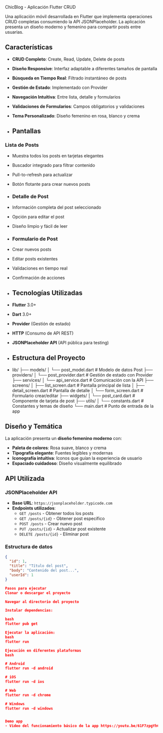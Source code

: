 ChicBlog - Aplicación Flutter CRUD

Una aplicación móvil desarrollada en Flutter que implementa operaciones CRUD completas consumiendo la API JSONPlaceholder. La aplicación presenta un diseño moderno y femenino para compartir posts entre usuarias.

##  Características

-  **CRUD Completo**: Create, Read, Update, Delete de posts
-  **Diseño Responsive**: Interfaz adaptable a diferentes tamaños de pantalla
-  **Búsqueda en Tiempo Real**: Filtrado instantáneo de posts
-  **Gestión de Estado**: Implementado con Provider
-  **Navegación Intuitiva**: Entre lista, detalle y formularios
-  **Validaciones de Formularios**: Campos obligatorios y validaciones
-  **Tema Personalizado**: Diseño femenino en rosa, blanco y crema

-  ##  Pantallas

### Lista de Posts
- Muestra todos los posts en tarjetas elegantes
- Buscador integrado para filtrar contenido
- Pull-to-refresh para actualizar
- Botón flotante para crear nuevos posts

- ### Detalle de Post
- Información completa del post seleccionado
- Opción para editar el post
- Diseño limpio y fácil de leer

- ### Formulario de Post
- Crear nuevos posts
- Editar posts existentes
- Validaciones en tiempo real
- Confirmación de acciones

- ## Tecnologías Utilizadas
- **Flutter** 3.0+
- **Dart** 3.0+
- **Provider** (Gestión de estado)
- **HTTP** (Consumo de API REST)
- **JSONPlaceholder API** (API pública para testing)

- ##  Estructura del Proyecto
- lib/
├── models/
│ └── post_model.dart # Modelo de datos Post
├── providers/
│ └── post_provider.dart # Gestión de estado con Provider
├── services/
│ └── api_service.dart # Comunicación con la API
├── screens/
│ ├── list_screen.dart # Pantalla principal de lista
│ ├── detail_screen.dart # Pantalla de detalle
│ └── form_screen.dart # Formulario crear/editar
├── widgets/
│ └── post_card.dart # Componente de tarjeta de post
├── utils/
│ └── constants.dart # Constantes y temas de diseño
└── main.dart # Punto de entrada de la app

##  Diseño y Temática

La aplicación presenta un **diseño femenino moderno** con:
- **Paleta de colores**: Rosa suave, blanco y crema
- **Tipografía elegante**: Fuentes legibles y modernas
- **Iconografía intuitiva**: Iconos que guían la experiencia de usuario
- **Espaciado cuidadoso**: Diseño visualmente equilibrado

##  API Utilizada

### JSONPlaceholder API
- **Base URL**: `https://jsonplaceholder.typicode.com`
- **Endpoints utilizados**:
  - `GET /posts` - Obtener todos los posts
  - `GET /posts/{id}` - Obtener post específico
  - `POST /posts` - Crear nuevo post
  - `PUT /posts/{id}` - Actualizar post existente
  - `DELETE /posts/{id}` - Eliminar post

### Estructura de datos
```json
{
  "id": 1,
  "title": "Título del post",
  "body": "Contenido del post...",
  "userId": 1
}

Pasos para ejecutar
Clonar o descargar el proyecto

Navegar al directorio del proyecto

Instalar dependencias:

bash
flutter pub get

Ejecutar la aplicación:
bash
flutter run

Ejecución en diferentes plataformas
bash

# Android
flutter run -d android

# iOS
flutter run -d ios

# Web
flutter run -d chrome

# Windows
flutter run -d windows


Demo app
- Video del funcionamiento básico de la app https://youtu.be/61F7zpgYhCw


